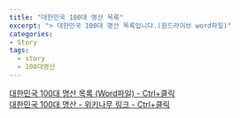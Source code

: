 ```yaml
---
title: "대한민국 100대 명산 목록"
excerpt: "> 대한민국 100대 명산 목록입니다.(원드라이브 word파일)"
categories:
- Story
tags:
  - story
  - 100대명산
---
```


<a href="https://1drv.ms/w/c/e9bf184784e8649b/EZ5Fgjqr-HJBlz9xh9kgavsBKpB9dT2yXrzk_PRjuZIhhQ" target="_blank">대한민국 100대 명산 목록 (Word파일) - Ctrl+클릭</a>
<br>
<a href="https://namu.wiki/w/%EB%8C%80%ED%95%9C%EB%AF%BC%EA%B5%AD%20100%EB%8C%80%20%EB%AA%85%EC%82%B0" target="_blank">대한민국 100대 명산 - 위키나무 링크 - Ctrl+클릭</a>
